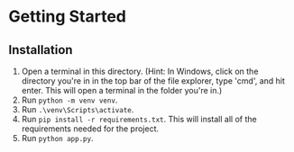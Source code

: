 # Getting Started

## Installation

1. Open a terminal in this directory. (Hint: In Windows, click on the directory you're in in the top bar of the file explorer, type 'cmd', and hit enter. This will open a terminal in the folder you're in.)
2. Run `python -m venv venv`.
3. Run `.\venv\Scripts\activate`. 
4. Run `pip install -r requirements.txt`. This will install all of the requirements needed for the project. 
5. Run `python app.py`. 

